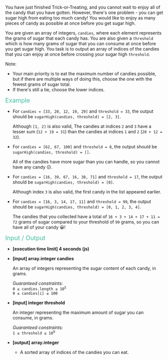 <div class="markdown"><p>You have just finished Trick-or-Treating, and you cannot wait to enjoy all of the candy that you have gotten. However, there's one problem - you can get sugar high from eating too much candy! You would like to enjoy as many pieces of candy as possible at once before you get sugar high.</p>
<p>You are given an array of integers, <code>candies</code>, where each element represents the grams of sugar that each candy has. You are also given a <code>threshold</code> which is how many grams of sugar that you can consume at once before you get sugar high. You task is to output an array of indices of the candies that you can enjoy at once before crossing your sugar high <code>threshold</code>.</p>
<p>Note:</p>
<ul>
<li>Your main priority is to eat the maximum number of candies possible, but if there are multiple ways of doing this, choose the one with the fewest grams of sugar total.</li>
<li>If there's still a tie, choose the lower indices.</li>
</ul>
<p><span style="color:#44BFA3;font-size:1.4em;">Example</span></p>
<ul>
<li>
<p>For <code>candies = [33, 20, 12, 19, 29]</code> and <code>threshold = 33</code>, the output should be <code>sugarHigh(candies, threshold) = [2, 3]</code>.</p>
<p>Although <code>[1, 2]</code> is also valid, The candies at indices <code>2</code> and <code>3</code> have a lesser sum (<code>12 + 19 = 31</code>) than the candies at indices <code>1</code> and <code>2</code> (<code>20 + 12 = 32</code>).</p>
</li>
<li>
<p>For <code>candies = [62, 67, 100]</code> and <code>threshold = 8</code>, the output should be <code>sugarHigh(candies, threshold) = []</code>.</p>
<p>All of the candies have more sugar than you can handle, so you cannot have any candy ☹️.</p>
</li>
<li>
<p>For <code>candies = [16, 39, 67, 16, 38, 71]</code> and <code>threshold = 17</code>, the output should be <code>sugarHigh(candies, threshold) = [0]</code>.</p>
<p>Although index <code>3</code> is also valid, the first candy in the list appeared earlier.</p>
</li>
<li>
<p>For <code>candies = [16, 3, 14, 17, 11]</code> and <code>threshold = 99</code>, the output should be <code>sugarHigh(candies, threshold) = [0, 1, 2, 3, 4]</code>.</p>
<p>The candies that you collected have a total of <code>16 + 3 + 14 + 17 + 11 = 72</code> grams of sugar compared to your threshold of <code>99</code> grams, so you can have all of your candy 😀!</p>
</li>
</ul>
<p><span style="color:#44BFA3;font-size:1.4em;">Input / Output</span></p>
<ul>
<li>
<p><strong>[execution time limit] 4 seconds (js)</strong></p>
</li>
<li>
<p><strong>[input] array.integer candies</strong></p>
<p>An array of integers representing the sugar content of each candy, in grams.</p>
<p><em>Guaranteed constraints:</em><br>
<code>0 ≤ candies.length ≤ 10<sup>5</sup></code><br>
<code>0 ≤ candies[i] ≤ 100</code></p>
</li>
<li>
<p><strong>[input] integer threshold</strong></p>
<p>An integer representing the maximum amount of sugar you can consume, in grams.</p>
<p><em>Guaranteed constraints:</em><br>
<code>1 ≤ threshold ≤ 10<sup>9</sup></code></p>
</li>
<li>
<p><strong>[output] array.integer</strong></p>
<ul>
<li>A sorted array of indices of the candies you can eat.</li>
</ul>
</li>
</ul>
</div>
